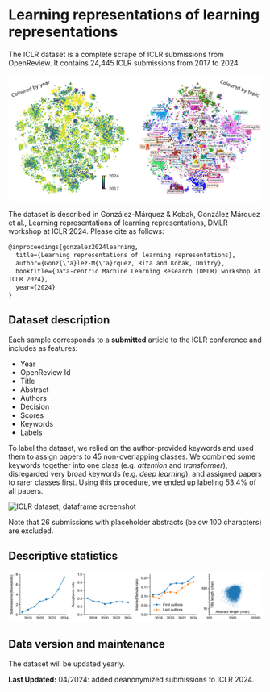 # Learning representations of learning representations

The ICLR dataset is a complete scrape of ICLR submissions from OpenReview. It contains 24,445 ICLR submissions from 2017 to 2024.

![ICLR dataset, SBERT embedding](/results/figures/embedding.png)

The dataset is described in González-Márquez & Kobak, González Márquez et al., Learning representations of learning representations, DMLR workshop at ICLR 2024. Please cite as follows:

```
@inproceedings{gonzalez2024learning,
  title={Learning representations of learning representations},
  author={Gonz{\'a}lez-M{\'a}rquez, Rita and Kobak, Dmitry},
  booktitle={Data-centric Machine Learning Research (DMLR) workshop at ICLR 2024},
  year={2024}
}
```

## Dataset description
Each sample corresponds to a **submitted** article to the ICLR conference and includes as features:
-  Year
-  OpenReview Id
-  Title
-  Abstract
-  Authors
-  Decision
-  Scores
-  Keywords
-  Labels
  
To label the dataset, we relied on the author-provided keywords and used them to assign papers to 45 non-overlapping classes. We combined some keywords together into one class (e.g. *attention* and *transformer*), disregarded very broad keywords (e.g. *deep learning*), and assigned papers to rarer classes first. Using this procedure, we ended up labeling 53.4% of all papers.

![ICLR dataset, dataframe screenshot](https://github.com/berenslab/iclr-dataset/assets/82372364/2fa62933-7a71-4231-b009-31ababd88a50)

Note that 26 submissions with placeholder abstracts (below 100 characters) are excluded.

## Descriptive statistics
![ICLR dataset, summary statistics](/results/figures/summary-stats.png)

## Data version and maintenance
The dataset will be updated yearly.

**Last Updated:** 04/2024: added deanonymized submissions to ICLR 2024.


